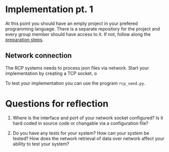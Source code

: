 # Implementation pt. 1
At this point you should have an empty project in your prefered programming language. There is a separate repository for the project and every group member should have access to it. If not, follow along the [preparation steps](./preparation.md).

## Network connection
The RCP systems needs to process json files via network. Start your implementation by creating a TCP socket. o

To test your implementation you can use the program `rcp_send.py`. 

# Questions for reflection
1) Where is the interface and port of your network socket configured? Is it hard coded in source code or changable via a configuration file?

2) Do you have any tests for your system? How can your system be tested? How does the network retrieval of data over network affect your ability to test your system?
